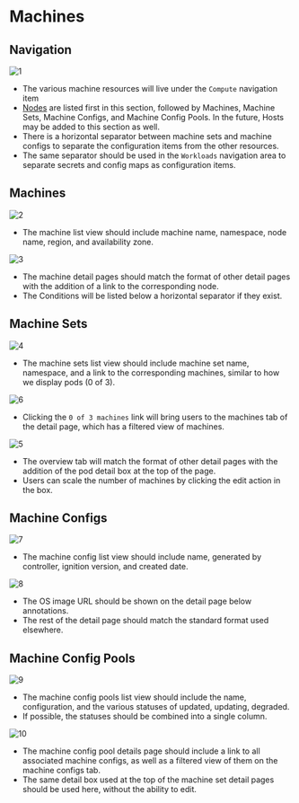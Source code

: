 # Machines

## Navigation
![1](img/Navigation.png)
- The various machine resources will live under the `Compute` navigation item
- [Nodes](http://openshift.github.io/openshift-origin-design/web-console/future-openshift/nodes/nodes) are listed first in this section, followed by Machines, Machine Sets, Machine Configs, and Machine Config Pools. In the future, Hosts may be added to this section as well.
- There is a horizontal separator between machine sets and machine configs to separate the configuration items from the other resources.
- The same separator should be used in the `Workloads` navigation area to separate secrets and config maps as configuration items.

## Machines
![2](img/Machines.png)
- The machine list view should include machine name, namespace, node name, region, and availability zone.

![3](img/Machine-Details.png)
- The machine detail pages should match the format of other detail pages with the addition of a link to the corresponding node.
- The Conditions will be listed below a horizontal separator if they exist.

## Machine Sets
![4](img/Machine-Sets.png)
- The machine sets list view should include machine set name, namespace, and a link to the corresponding machines, similar to how we display pods (0 of 3).

![6](img/Machine-Set-Machines.png)
- Clicking the `0 of 3 machines` link will bring users to the machines tab of the detail page, which has a filtered view of machines.

![5](img/Machine-Set-Details.png)
- The overview tab will match the format of other detail pages with the addition of the pod detail box at the top of the page.
- Users can scale the number of machines by clicking the edit action in the box.

## Machine Configs
![7](img/MCs.png)
- The machine config list view should include name, generated by controller, ignition version, and created date.

![8](img/MC-Details.png)
- The OS image URL should be shown on the detail page below annotations.
- The rest of the detail page should match the standard format used elsewhere.

## Machine Config Pools
![9](img/MCPs.png)
- The machine config pools list view should include the name, configuration, and the various statuses of updated, updating, degraded.
- If possible, the statuses should be combined into a single column.

![10](img/MCP-Details.png)
- The machine config pool details page should include a link to all associated machine configs, as well as a filtered view of them on the machine configs tab.
- The same detail box used at the top of the machine set detail pages should be used here, without the ability to edit. 

